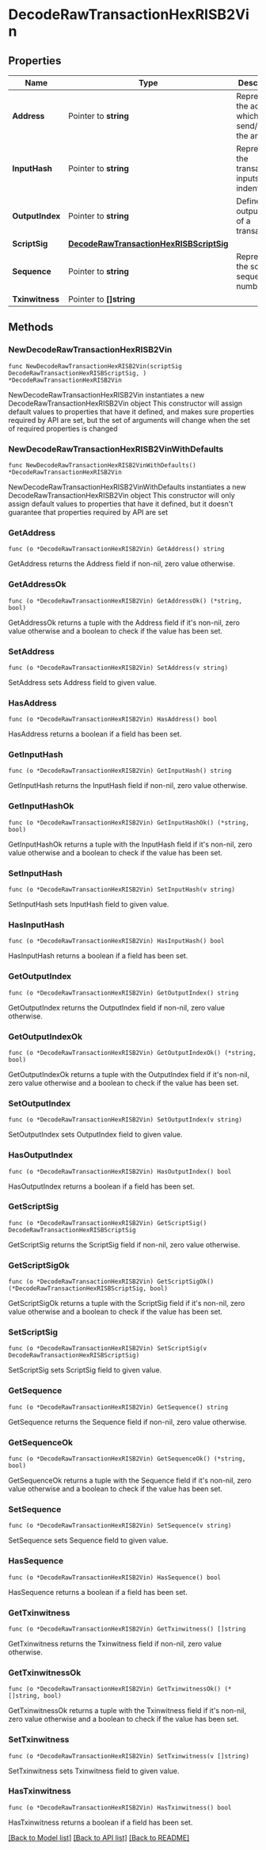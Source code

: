# DecodeRawTransactionHexRISB2Vin

## Properties

Name | Type | Description | Notes
------------ | ------------- | ------------- | -------------
**Address** | Pointer to **string** | Represents the address which send/receive the amount. | [optional] 
**InputHash** | Pointer to **string** | Represents the transaction inputs&#39; indentifier. | [optional] 
**OutputIndex** | Pointer to **string** | Defines the output index of a transaction. | [optional] 
**ScriptSig** | [**DecodeRawTransactionHexRISBScriptSig**](DecodeRawTransactionHexRISBScriptSig.md) |  | 
**Sequence** | Pointer to **string** | Represents the script sequence number. | [optional] 
**Txinwitness** | Pointer to **[]string** |  | [optional] 

## Methods

### NewDecodeRawTransactionHexRISB2Vin

`func NewDecodeRawTransactionHexRISB2Vin(scriptSig DecodeRawTransactionHexRISBScriptSig, ) *DecodeRawTransactionHexRISB2Vin`

NewDecodeRawTransactionHexRISB2Vin instantiates a new DecodeRawTransactionHexRISB2Vin object
This constructor will assign default values to properties that have it defined,
and makes sure properties required by API are set, but the set of arguments
will change when the set of required properties is changed

### NewDecodeRawTransactionHexRISB2VinWithDefaults

`func NewDecodeRawTransactionHexRISB2VinWithDefaults() *DecodeRawTransactionHexRISB2Vin`

NewDecodeRawTransactionHexRISB2VinWithDefaults instantiates a new DecodeRawTransactionHexRISB2Vin object
This constructor will only assign default values to properties that have it defined,
but it doesn't guarantee that properties required by API are set

### GetAddress

`func (o *DecodeRawTransactionHexRISB2Vin) GetAddress() string`

GetAddress returns the Address field if non-nil, zero value otherwise.

### GetAddressOk

`func (o *DecodeRawTransactionHexRISB2Vin) GetAddressOk() (*string, bool)`

GetAddressOk returns a tuple with the Address field if it's non-nil, zero value otherwise
and a boolean to check if the value has been set.

### SetAddress

`func (o *DecodeRawTransactionHexRISB2Vin) SetAddress(v string)`

SetAddress sets Address field to given value.

### HasAddress

`func (o *DecodeRawTransactionHexRISB2Vin) HasAddress() bool`

HasAddress returns a boolean if a field has been set.

### GetInputHash

`func (o *DecodeRawTransactionHexRISB2Vin) GetInputHash() string`

GetInputHash returns the InputHash field if non-nil, zero value otherwise.

### GetInputHashOk

`func (o *DecodeRawTransactionHexRISB2Vin) GetInputHashOk() (*string, bool)`

GetInputHashOk returns a tuple with the InputHash field if it's non-nil, zero value otherwise
and a boolean to check if the value has been set.

### SetInputHash

`func (o *DecodeRawTransactionHexRISB2Vin) SetInputHash(v string)`

SetInputHash sets InputHash field to given value.

### HasInputHash

`func (o *DecodeRawTransactionHexRISB2Vin) HasInputHash() bool`

HasInputHash returns a boolean if a field has been set.

### GetOutputIndex

`func (o *DecodeRawTransactionHexRISB2Vin) GetOutputIndex() string`

GetOutputIndex returns the OutputIndex field if non-nil, zero value otherwise.

### GetOutputIndexOk

`func (o *DecodeRawTransactionHexRISB2Vin) GetOutputIndexOk() (*string, bool)`

GetOutputIndexOk returns a tuple with the OutputIndex field if it's non-nil, zero value otherwise
and a boolean to check if the value has been set.

### SetOutputIndex

`func (o *DecodeRawTransactionHexRISB2Vin) SetOutputIndex(v string)`

SetOutputIndex sets OutputIndex field to given value.

### HasOutputIndex

`func (o *DecodeRawTransactionHexRISB2Vin) HasOutputIndex() bool`

HasOutputIndex returns a boolean if a field has been set.

### GetScriptSig

`func (o *DecodeRawTransactionHexRISB2Vin) GetScriptSig() DecodeRawTransactionHexRISBScriptSig`

GetScriptSig returns the ScriptSig field if non-nil, zero value otherwise.

### GetScriptSigOk

`func (o *DecodeRawTransactionHexRISB2Vin) GetScriptSigOk() (*DecodeRawTransactionHexRISBScriptSig, bool)`

GetScriptSigOk returns a tuple with the ScriptSig field if it's non-nil, zero value otherwise
and a boolean to check if the value has been set.

### SetScriptSig

`func (o *DecodeRawTransactionHexRISB2Vin) SetScriptSig(v DecodeRawTransactionHexRISBScriptSig)`

SetScriptSig sets ScriptSig field to given value.


### GetSequence

`func (o *DecodeRawTransactionHexRISB2Vin) GetSequence() string`

GetSequence returns the Sequence field if non-nil, zero value otherwise.

### GetSequenceOk

`func (o *DecodeRawTransactionHexRISB2Vin) GetSequenceOk() (*string, bool)`

GetSequenceOk returns a tuple with the Sequence field if it's non-nil, zero value otherwise
and a boolean to check if the value has been set.

### SetSequence

`func (o *DecodeRawTransactionHexRISB2Vin) SetSequence(v string)`

SetSequence sets Sequence field to given value.

### HasSequence

`func (o *DecodeRawTransactionHexRISB2Vin) HasSequence() bool`

HasSequence returns a boolean if a field has been set.

### GetTxinwitness

`func (o *DecodeRawTransactionHexRISB2Vin) GetTxinwitness() []string`

GetTxinwitness returns the Txinwitness field if non-nil, zero value otherwise.

### GetTxinwitnessOk

`func (o *DecodeRawTransactionHexRISB2Vin) GetTxinwitnessOk() (*[]string, bool)`

GetTxinwitnessOk returns a tuple with the Txinwitness field if it's non-nil, zero value otherwise
and a boolean to check if the value has been set.

### SetTxinwitness

`func (o *DecodeRawTransactionHexRISB2Vin) SetTxinwitness(v []string)`

SetTxinwitness sets Txinwitness field to given value.

### HasTxinwitness

`func (o *DecodeRawTransactionHexRISB2Vin) HasTxinwitness() bool`

HasTxinwitness returns a boolean if a field has been set.


[[Back to Model list]](../README.md#documentation-for-models) [[Back to API list]](../README.md#documentation-for-api-endpoints) [[Back to README]](../README.md)


